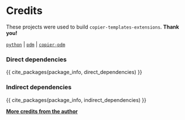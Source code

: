 # Credits

These projects were used to build `copier-templates-extensions`. **Thank you!**

[`python`](https://www.python.org/) |
[`pdm`](https://pdm.fming.dev/) |
[`copier-pdm`](https://github.com/pawamoy/copier-pdm)

### Direct dependencies

{{ cite_packages(package_info, direct_dependencies) }}

### Indirect dependencies

{{ cite_packages(package_info, indirect_dependencies) }}

**[More credits from the author](http://pawamoy.github.io/credits/)**